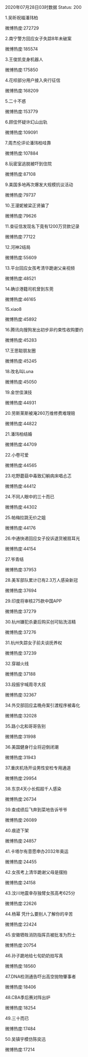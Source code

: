 2020年07月28日03时数据
Status: 200

1.吴昕祝福潘玮柏

微博热度:272729

2.南宁警方回应女子失踪8年未破案

微博热度:185574

3.王俊凯变身机器人

微博热度:175850

4.花呗部分用户接入央行征信

微博热度:168209

5.二十不惑

微博热度:153779

6.顾佳怀疑许幻山出轨

微博热度:109091

7.周杰伦评论潘玮柏哇靠

微博热度:107884

8.玩密室逃脱被吓到住院

微博热度:87108

9.美国多地再次爆发大规模抗议活动

微博热度:79737

10.王漫妮被梁正贤骗了

微博热度:79626

11.查征信发现名下竟有1200万贷款记录

微博热度:77122

12.河神2结局

微博热度:55609

13.平台回应女孩考清华跪谢父亲视频

微博热度:48521

14.确诊港籍司机曾到东莞

微博热度:46165

15.xiao8

微博热度:45892

16.腾讯向搜狗发出初步非约束性收购要约

微博热度:45283

17.王思聪朋友圈

微博热度:45245

18.改名叫Luna

微博热度:45050

19.金世佳演技

微博热度:44931

20.劳斯莱斯被淹260万维修费难理赔

微博热度:44822

21.潘玮柏结婚

微博热度:44709

22.小卷可爱

微博热度:44565

23.吃野蘑菇中毒致幻躺病床唱忐忑

微博热度:44412

24.不同人眼中的三十而已

微博热度:44302

25.帕梅拉跳无价之姐

微博热度:44176

26.中通快递回应女子投诉退货被扇耳光

微博热度:44154

27.爷青结

微博热度:37953

28.美军部队累计已有2.3万人感染新冠

微博热度:37694

29.印度将审核275款中国APP

微博热度:37279

30.杭州嫌犯杀妻后购买创可贴洗洁精

微博热度:37276

31.杭州失踪女子前夫谈抚养权

微博热度:37239

32.穿越火线

微博热度:37188

33.段振宇喊周寻大叔

微博热度:32367

34.外交部回应孟晚舟案引渡程序被毒化

微博热度:32028

35.路小北和哥哥告别

微博热度:31998

36.美国健身行业将迎倒闭潮

微博热度:31943

37.重庆机场开设男性安检专用通道

微博热度:29954

38.东京4天小长假超千人感染

微博热度:26734

39.查成绩后飞奔到菜地告诉爷爷

微博热度:26089

40.痕迹下架

微博热度:24857

41.卡塔尔有意愿申办2032年奥运

微博热度:24455

42.女孩考上清华跪谢父母是摆拍

微博热度:24158

43.汶川地震幸存独臂女孩高考625分

微博热度:22626

44.杨幂 凭什么要别人了解你的辛苦

微博热度:22424

45.安徽牺牲消防指挥员被批准为烈士

微博热度:20754

46.孙子跪地给七旬奶奶拍写真

微博热度:18560

47.DNA检测通告吓出高空抛物肇事者

微博热度:18406

48.CBA季后赛对阵出炉

微博热度:18254

49.三十而已

微博热度:17484

50.吴镇宇模仿陈奕迅

微博热度:17214

